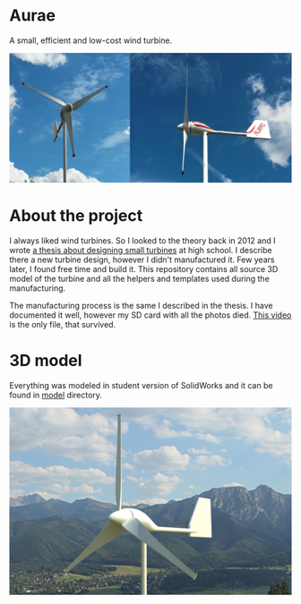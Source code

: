 # Aurae

A small, efficient and low-cost wind turbine.

![preview 1](preview.jpg)

# About the project

I always liked wind turbines. So I looked to the theory back in 2012 and I wrote
[a thesis about designing small turbines](https://github.com/yaqwsx/SOC---Design-of-a-small-Wind-Turbine) at high school. I describe there a new
turbine design, however I didn't manufactured it. Few years later, I found free
time and build it. This repository contains all source 3D model of the turbine and
all the helpers and templates used during the manufacturing. 

The manufacturing process is the same I described in the thesis. I have
documented it well, however my SD card with all the photos died. [This video](https://www.youtube.com/watch?v=jKSemOqdHwo)
is the only file, that survived.

# 3D model

Everything was modeled in student version of SolidWorks and it can be found in 
[model](model) directory.

![3d model](render.jpg)
